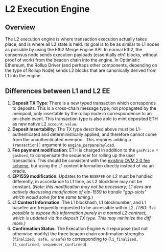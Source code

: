 # L2 Execution Engine

## Overview

The L2 execution engine is where transaction execution actually takes place, and is where all L2 state is held. Its goal is to be as similar to L1 nodes as possible by using the Eth2 Merge Engine API. In normal Eth2, the consensus node sends execution payloads (essentially eth1 blocks, without proof of work) from the beacon chain into the engine. In Optimistic Ethereum, the Rollup Driver (and perhaps other components, depending on the type of Rollup Node) sends L2 blocks that are canonically derived from L1 into the engine.

## Differences between L1 and L2 EE

1. **Deposit TX Type**: There is a new typed transaction which corresponds to deposits. This is a cross-chain message type; not propagated by the mempool, only insertable by the rollup node in correspondence to an on-chain event. This transaction type is also able to mint deposited ETH as new native L2 `account.value`.
2. **Deposit Insertability**: The TX type described above must be L1-authenticated and deterministically applied, and therefore cannot come from the unauthenticated mempool. This requires adding a `Transaction[]` argument to [`engine_perparePayload`](https://github.com/ethereum/execution-apis/blob/v1.0.0-alpha.2/src/engine/interop/specification.md#engine_preparepayload).
3. **Fee payment modification**: ETH is charged in addition to the `gasPrice * gasUsed`, to compensate the sequencer for rolling up the user transaction. This should be consistent with the [existing OVM 2.0 fee scheme](https://community.optimism.io/docs/users/fees-2.0.html), but using the L1 context information directly instead of via an oracle.
4. **EIP1559 modification**: Updates to the `BASEFEE` on L2 must be handled differently, in accordance to L1 time, as L2 blocktime may not be constant. (*Note: this modification may not be necessary; L1 devs are actively discussing modification of eip-1559 to handle "gap-slots" which would solve for the same timing.*)
5. **L1 Context Information**: The L1 blockhash, L1 blocknumber, and L1 basefee are frequently requested to be accessible within L2. *(TBD: it is possible to expose this information purely in a normal L2 contract, which is updated via the deposit TX type. This may minimize the diff more.)*
6. **Confirmation Status**: The Execution Engine will repurpose (but not otherwise modify) the three beacon chain confirmation strengths (`finalized, safe, unsafe`) to corresponding to (`l1_finalized, l1_confirmed, sequencer_confirmed`).